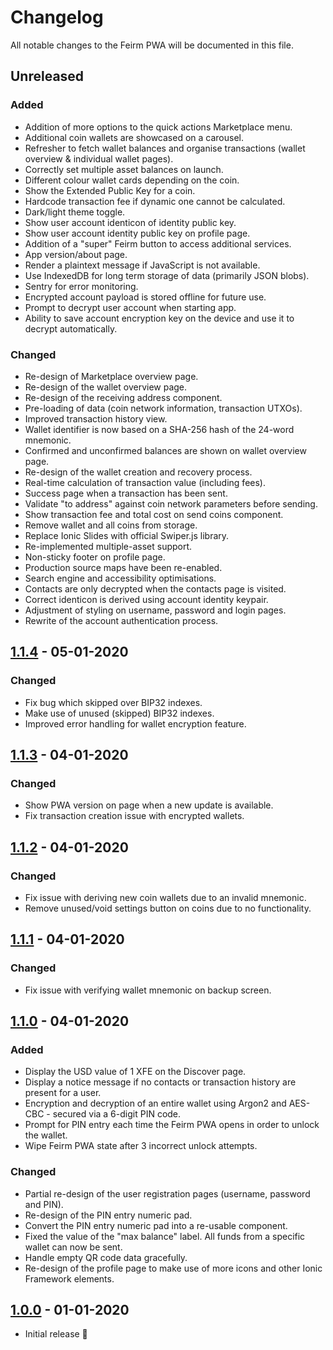 # Changelog

All notable changes to the Feirm PWA will be documented in this file.

## Unreleased
### Added
* Addition of more options to the quick actions Marketplace menu.
* Additional coin wallets are showcased on a carousel.
* Refresher to fetch wallet balances and organise transactions (wallet overview & individual wallet pages).
* Correctly set multiple asset balances on launch.
* Different colour wallet cards depending on the coin.
* Show the Extended Public Key for a coin.
* Hardcode transaction fee if dynamic one cannot be calculated.
* Dark/light theme toggle.
* Show user account identicon of identity public key.
* Show user account identity public key on profile page.
* Addition of a "super" Feirm button to access additional services.
* App version/about page.
* Render a plaintext message if JavaScript is not available.
* Use IndexedDB for long term storage of data (primarily JSON blobs).
* Sentry for error monitoring.
* Encrypted account payload is stored offline for future use.
* Prompt to decrypt user account when starting app.
* Ability to save account encryption key on the device and use it to decrypt automatically.

### Changed
* Re-design of Marketplace overview page.
* Re-design of the wallet overview page.
* Re-design of the receiving address component.
* Pre-loading of data (coin network information, transaction UTXOs).
* Improved transaction history view.
* Wallet identifier is now based on a SHA-256 hash of the 24-word mnemonic.
* Confirmed and unconfirmed balances are shown on wallet overview page.
* Re-design of the wallet creation and recovery process.
* Real-time calculation of transaction value (including fees).
* Success page when a transaction has been sent.
* Validate "to address" against coin network parameters before sending.
* Show transaction fee and total cost on send coins component.
* Remove wallet and all coins from storage.
* Replace Ionic Slides with official Swiper.js library.
* Re-implemented multiple-asset support.
* Non-sticky footer on profile page.
* Production source maps have been re-enabled.
* Search engine and accessibility optimisations.
* Contacts are only decrypted when the contacts page is visited.
* Correct identicon is derived using account identity keypair.
* Adjustment of styling on username, password and login pages.
* Rewrite of the account authentication process.

## [1.1.4](https://github.com/feirm/app/commits/1.1.4) - 05-01-2020
### Changed
* Fix bug which skipped over BIP32 indexes.
* Make use of unused (skipped) BIP32 indexes.
* Improved error handling for wallet encryption feature.

## [1.1.3](https://github.com/feirm/app/commits/1.1.3) - 04-01-2020
### Changed
* Show PWA version on page when a new update is available.
* Fix transaction creation issue with encrypted wallets.

## [1.1.2](https://github.com/feirm/app/commits/1.1.2) - 04-01-2020
### Changed
* Fix issue with deriving new coin wallets due to an invalid mnemonic.
* Remove unused/void settings button on coins due to no functionality.

## [1.1.1](https://github.com/feirm/app/commits/1.1.1) - 04-01-2020
### Changed
* Fix issue with verifying wallet mnemonic on backup screen.

## [1.1.0](https://github.com/feirm/app/commits/1.1.0) - 04-01-2020
### Added
* Display the USD value of 1 XFE on the Discover page.
* Display a notice message if no contacts or transaction history are present for a user.
* Encryption and decryption of an entire wallet using Argon2 and AES-CBC - secured via a 6-digit PIN code.
* Prompt for PIN entry each time the Feirm PWA opens in order to unlock the wallet.
* Wipe Feirm PWA state after 3 incorrect unlock attempts.

### Changed
* Partial re-design of the user registration pages (username, password and PIN).
* Re-design of the PIN entry numeric pad.
* Convert the PIN entry numeric pad into a re-usable component.
* Fixed the value of the "max balance" label. All funds from a specific wallet can now be sent.
* Handle empty QR code data gracefully.
* Re-design of the profile page to make use of more icons and other Ionic Framework elements.


## [1.0.0](https://github.com/feirm/app/commits/1.0.0) - 01-01-2020
* Initial release 🥳